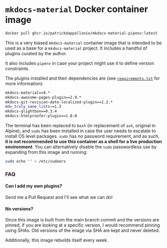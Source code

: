 # `mkdocs-material` Docker container image

```bash
docker pull ghcr.io/patrickdappollonio/mkdocs-material-pipenv:latest
```

This is a very biased `mkdocs-material` container image that is intended to be used as a base for a `mkdocs-material` project. It includes a handful of plugins curated by the author.

It also includes `pipenv` in case your project might use it to define version constraints.

The plugins installed and their dependencies are (see [`requirements.txt`](requirements.txt) for more information):

```bash
mkdocs-material==9.*
mkdocs-awesome-pages-plugin==2.9.*
mkdocs-git-revision-date-localized-plugin==1.2.*
mdx_truly_sane_lists==1.3
mkdocs-glightbox==0.3.4
mkdocs-htmlproofer-plugin==1.0.0
```

The terminal has been replaced to `bash` (in replacement of `ash`, original in Alpine), and `sudo` has been installed in case the user needs to escalate to install OS level packages. `sudo` has no password requirement, and as such, **it is not recommended to use this container as a shell for a live production environment**. You can alternatively disable the `sudo` passwordless use by expanding from this image and running:

```bash
sudo echo "" > /etc/sudoers
```

### FAQ

#### Can I add my own plugins?

Send me a Pull Request and I'll see what we can do!

#### No versions?

Since this image is built from the main branch commit and the versions are pinned, if you are looking at a specific version, I would recommend pinning using SHAs. Old versions of the image via SHA are kept and never deleted.

Additionally, this image rebuilds itself every week.
